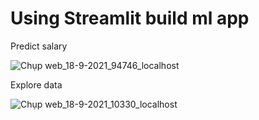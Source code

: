 # Using Streamlit build ml app
Predict salary

![Chụp web_18-9-2021_94746_localhost](https://user-images.githubusercontent.com/72034584/133870372-e80f9461-34d4-4889-a18b-06965a3212e0.jpeg)

Explore data

![Chụp web_18-9-2021_10330_localhost](https://user-images.githubusercontent.com/72034584/133870417-85bca997-360a-425b-97cb-46930f3e2474.jpeg)
